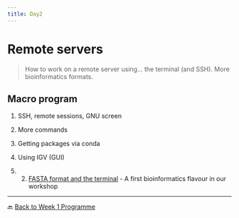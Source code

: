 ```yaml
---
title: Day2
---
```


# Remote servers

> How to work on a remote server using... the terminal (and SSH). More bioinformatics formats.


## Macro program

1. SSH, remote sessions, GNU screen
2. More commands
3. Getting packages via conda
4. Using IGV (GUI)

1. 2. [FASTA format and the terminal](https://telatin.github.io/microbiome-bioinformatics/Bash-fasta/) - A first bioinformatics flavour in our workshop

---

:back: [Back to Week 1 Programme]({{site.baseurl}}/modules/linux/programme/)
